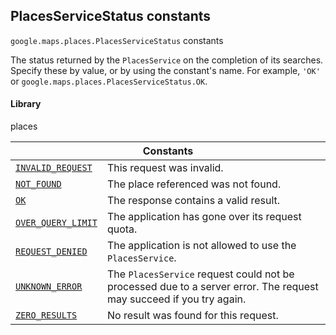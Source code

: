 
<devsite-heading text=" PlacesServiceStatus constants" for="PlacesServiceStatus" level="h2" link="" toc="" back-to-top=""><h2 id="PlacesServiceStatus" is-upgraded="">PlacesServiceStatus constants</h2></devsite-heading>
<p>
<code translate="no" dir="ltr"><span itemprop="path">google.maps.places</span>.<span itemprop="name">PlacesServiceStatus</span></code>
constants
</p>
<p>The status returned by the <code translate="no" dir="ltr">PlacesService</code> on the completion of its searches. Specify these by value, or by using the constant's name. For example, <code translate="no" dir="ltr">'OK'</code> or <code translate="no" dir="ltr">google.maps.places.PlacesServiceStatus.OK</code>.</p>
<devsite-heading text="Library" for="library_8" level="h4" link=""><h4 is-upgraded="" id="library_8">Library</h4></devsite-heading>
<p>places</p>
<div class="devsite-table-wrapper"><table class="constants responsive" summary="PlacesServiceStatus constants">
<thead>
<tr><th colspan="2">Constants</th>
</tr></thead>
<tbody>
<tr id="PlacesServiceStatus.INVALID_REQUEST">
<td itemprop="property"><code translate="no" dir="ltr"><a class="secret-link" href="#PlacesServiceStatus.INVALID_REQUEST"><span>INVALID_REQUEST</span></a></code></td>
<td>This request was invalid.</td>
</tr>
<tr id="PlacesServiceStatus.NOT_FOUND">
<td itemprop="property"><code translate="no" dir="ltr"><a class="secret-link" href="#PlacesServiceStatus.NOT_FOUND"><span>NOT_FOUND</span></a></code></td>
<td>The place referenced was not found.</td>
</tr>
<tr id="PlacesServiceStatus.OK">
<td itemprop="property"><code translate="no" dir="ltr"><a class="secret-link" href="#PlacesServiceStatus.OK"><span>OK</span></a></code></td>
<td>The response contains a valid result.</td>
</tr>
<tr id="PlacesServiceStatus.OVER_QUERY_LIMIT">
<td itemprop="property"><code translate="no" dir="ltr"><a class="secret-link" href="#PlacesServiceStatus.OVER_QUERY_LIMIT"><span>OVER_QUERY_LIMIT</span></a></code></td>
<td>The application has gone over its request quota.</td>
</tr>
<tr id="PlacesServiceStatus.REQUEST_DENIED">
<td itemprop="property"><code translate="no" dir="ltr"><a class="secret-link" href="#PlacesServiceStatus.REQUEST_DENIED"><span>REQUEST_DENIED</span></a></code></td>
<td>The application is not allowed to use the <code translate="no" dir="ltr"><span>PlacesService</span></code>.</td>
</tr>
<tr id="PlacesServiceStatus.UNKNOWN_ERROR">
<td itemprop="property"><code translate="no" dir="ltr"><a class="secret-link" href="#PlacesServiceStatus.UNKNOWN_ERROR"><span>UNKNOWN_ERROR</span></a></code></td>
<td>The <code translate="no" dir="ltr"><span>PlacesService</span></code> request could not be processed due to a server error. The request may succeed if you try again.</td>
</tr>
<tr id="PlacesServiceStatus.ZERO_RESULTS">
<td itemprop="property"><code translate="no" dir="ltr"><a class="secret-link" href="#PlacesServiceStatus.ZERO_RESULTS"><span>ZERO_RESULTS</span></a></code></td>
<td>No result was found for this request.</td>
</tr>
</tbody>
</table></div>

